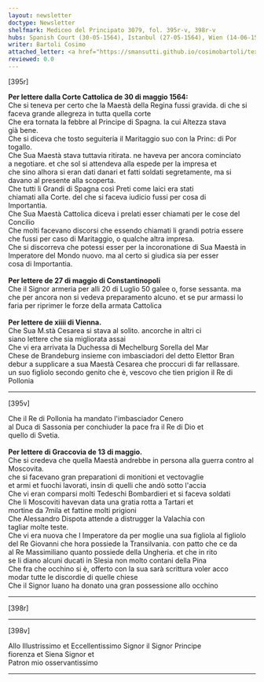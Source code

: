 ```yaml
---
layout: newsletter
doctype: Newsletter
shelfmark: Mediceo del Principato 3079, fol. 395r-v, 398r-v
hubs: Spanish Court (30-05-1564), Istanbul (27-05-1564), Wien (14-06-1564), Krakow (13-05-1564)
writer: Bartoli Cosimo
attached_letter: <a href="https://smansutti.github.io/cosimobartoli/texts/Carteggio_Universale_028/">Carteggio_Universale_028</a>
reviewed: 0.0
---
```


[395r]  
  
  
<strong>Per lettere dalla Corte Cattolica de 30 di maggio 1564:</strong>  
Che si teneva per certo che la Maestà della Regina fussi gravida. di che si  
faceva grande allegreza in tutta quella corte  
Che era tornata la febbre al Principe di Spagna. la cui Altezza stava  
già bene.  
Che si diceva che tosto seguiteria il Maritaggio suo con la Princ: di Por  
togallo.  
Che Sua Maestà stava tuttavia ritirata. ne haveva per ancora cominciato  
a negotiare. et che sol si attendeva alla espede per la impresa et  
che sino alhora si eran dati danari et fatti soldati segretamente, ma si  
davano al presente alla scoperta.  
Che tutti li Grandi di Spagna così Preti come laici era stati  
chiamati alla Corte. del che si faceva iudicio fussi per cosa di  
Importantia.  
Che Sua Maestà Cattolica diceva i prelati esser chiamati per le cose del Concilio  
Che molti facevano discorsi che essendo chiamati li grandi potria essere  
che fussi per caso di Maritaggio, o qualche altra impresa.  
Che si discorreva che potessi esser per la incoronatione di Sua Maestà in  
Imperatore del Mondo nuovo. ma al certo si giudica sia per esser  
cosa di Importantia.  
<br/><strong>Per lettere de 27 di maggio di Constantinopoli</strong>  
Che il Signor armeria per alli 20 di Luglio 50 galee o, forse sessanta. ma  
che per ancora non si vedeva preparamento alcuno. et se pur armassi lo  
faria per riprimer le forze della armata Cattolica  
<br/><strong>Per lettere de xiiii di Vienna.</strong>  
Che Sua M.stà Cesarea si stava al solito. ancorche in altri ci  
siano lettere che sia migliorata assai  
Che vi era arrivata la Duchessa di Mechelburg Sorella del Mar  
Chese de Brandeburg insieme con imbasciadori del detto Elettor Bran  
debur a supplicare a sua Maestà Cesarea che proccuri di far rellassare.  
un suo figliolo secondo genito che è, vescovo che tien prigion il Re di Pollonia  
  
---  

[395v]  
  
  
Che il Re di Pollonia ha mandato l'imbasciador Cenero  
al Duca di Sassonia per conchiuder la pace fra il Re di Dio et  
quello di Svetia.  
<br/><strong>Per lettere di Graccovia de 13 di maggio.</strong>  
Che si credeva che quella Maestà andrebbe in persona alla guerra contro al  
Moscovita.  
che si facevano gran preparationi di monitioni et vectovaglie  
et armi et fuochi lavorati, insin di quelli che andò sotto l'accia  
Che vi eran comparsi molti Tedeschi Bombardieri et si faceva soldati  
Che li Moscoviti havevan data una gratia rotta a Tartari et  
mortine da 7mila et fattine molti prigioni  
Che Alessandro Dispota attende a distrugger la Valachia con  
tagliar molte teste.  
Che vi era nuova che l Imperatore da per moglie una sua figliola al figliolo  
del Re Giovanni che hora possiede la Transilvania. con patto che ce da  
al Re Massimiliano quanto possiede della Ungheria. et che in rito  
se li diano alcuni ducati in Slesia non molto contani della Pina  
Che fra che occhino si è, offerto con la sua sarà scrittura voler acco  
modar tutte le discordie di quelle chiese  
Che il Signor Iuano ha donato una gran possessione allo occhino  
  
---  

[398r]  
  
  
  
---  

[398v]  
  
  
Allo Illustrissimo et Eccellentissimo Signor il Signor Principe  
fiorenza et Siena Signor et  
Patron mio osservantissimo  
  
---  

